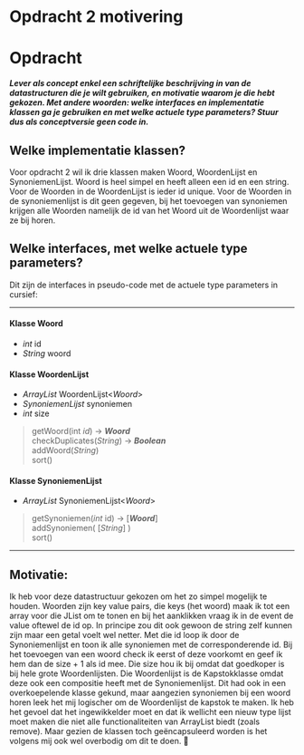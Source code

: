 # Opdracht 2 motivering
# Opdracht
***Lever als concept enkel een schriftelijke beschrijving in van de datastructuren die je wilt gebruiken, en motivatie waarom je die hebt gekozen. Met andere woorden: welke interfaces en implementatie klassen ga je gebruiken en met welke actuele type parameters? Stuur dus als conceptversie geen code in.***

## Welke implementatie klassen?
Voor opdracht 2 wil ik drie klassen maken Woord, WoordenLijst en SynoniemenLijst. Woord is heel simpel en heeft alleen een id en een string. Voor de Woorden in de WoordenLijst is ieder id unique. Voor de Woorden in de synoniemenlijst is dit geen gegeven, bij het toevoegen van synoniemen krijgen alle Woorden namelijk de id van het Woord uit de Woordenlijst waar ze bij horen.

## Welke interfaces, met welke actuele type parameters?
Dit zijn de interfaces in pseudo-code met de actuele type parameters in cursief:
- - - -
#### Klasse Woord
- *int* id
- *String* woord

#### Klasse WoordenLijst
- *ArrayList* WoordenLijst<*Woord*>
- *SynoniemenLijst* synoniemen
- *int* size
> getWoord(int *id*) -> ***Woord***   
> checkDuplicates(*String*) -> ***Boolean***  
> addWoord(*String*)  
> sort()  

#### Klasse SynoniemenLijst
- *ArrayList* SynoniemenLijst<*Woord*>
> getSynoniemen(*int* id) -> [***Woord***]  
> addSynoniemen( [*String*] )  
> sort()  
- - - -

## Motivatie:
Ik heb voor deze datastructuur gekozen om het zo simpel mogelijk te houden. Woorden zijn key value pairs, die keys (het woord) maak ik tot een array voor die JList om te tonen en bij het aanklikken vraag ik in de event de value oftewel de id op. In principe zou dit ook gewoon de string zelf kunnen zijn maar een getal voelt wel netter. Met die id loop ik door de Synoniemenlijst en toon ik alle synoniemen met de corresponderende id.
Bij het toevoegen van een woord check ik eerst of deze voorkomt en geef ik hem dan de size + 1 als id mee. Die size hou ik bij omdat dat goedkoper is bij hele grote Woordenlijsten.
Die Woordenlijst is de Kapstokklasse omdat deze ook een compositie heeft met de Synoniemenlijst. Dit had ook in een overkoepelende klasse gekund, maar aangezien synoniemen bij een woord horen leek het mij logischer om de Woordenlijst de kapstok te maken.
Ik heb het gevoel dat het ingewikkelder moet en dat ik wellicht een nieuw type lijst moet maken die niet alle functionaliteiten van ArrayList biedt  (zoals remove). Maar gezien de klassen toch geëncapsuleerd worden is het volgens mij ook wel overbodig om dit te doen. 🤔